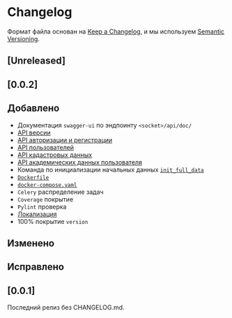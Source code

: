 # Changelog

Формат файла основан на [Keep a Changelog](https://keepachangelog.com/ru/1.0.0/),
и мы используем [Semantic Versioning](https://semver.org/spec/v2.0.0.html).

## [Unreleased]

## [0.0.2]

## Добавлено

- Документация `swagger-ui` по эндпоинту `<socket>/api/doc/`
- [API версии](version/README.md)
- [API авторизации и регистрации](authentication/README.md)
- [API пользователей](account/README.md)
- [API кадастровых данных](geo/README.md)
- [API академических данных пользователя](academic/README.md)
- Команда по инициализации начальных данных [`init_full_data`](ASSOI_manage/README.md)
- [`Dockerfile`](Dockerfile)
- [`docker-compose.yaml`](docker-compose.yml)
- `Celery` распределение задач
- `Coverage` покрытие
- `Pylint` проверка
- [Локализация](locale/ru/LC_MESSAGES/django.po)
- 100% покрытие `version`

## Изменено

## Исправлено

## [0.0.1]

Последний релиз без CHANGELOG.md.
